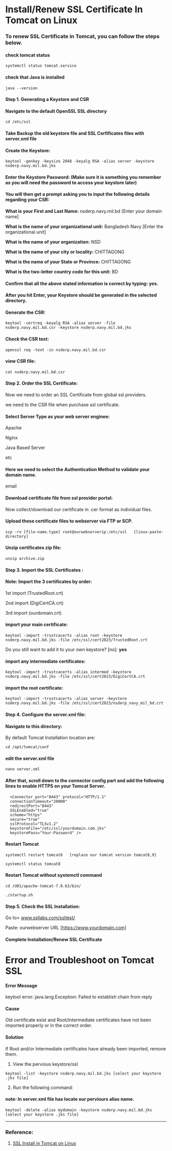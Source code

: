 #
# Install/Renew SSL Certificate In Tomcat on Linux

### To renew SSL Certificate in Tomcat, you can follow the steps below.

#### check tomcat status
~~~
systemctl status tomcat.service
~~~
#### check that Java is installed
~~~
java --version
~~~
#### Step 1. Generating a Keystore and CSR

#### Navigate to the default OpenSSL SSL directory
~~~
cd /etc/ssl
~~~
#### Take Backup the old keystore file and SSL Cerfificates files with server.xml file


#### Create the Keystore:
~~~
keytool -genkey -keysize 2048 -keyalg RSA -alias server -keystore nsderp.navy.mil.bd.jks
~~~
#### Enter the Keystore Password: (Make sure it is something you remember as you will need the password to access your keystore later)

#### You will then get a prompt asking you to input the following details regarding your CSR:

<b>What is your First and Last Name:</b> nsderp.navy.mil.bd [Enter your domain name]

<b>What is the name of your organizational unit:</b> Bangladesh Navy [Enter the organizational unit]

<b>What is the name of your organization:</b> NSD 

<b>What is the name of your city or locality:</b> CHITTAGONG

<b>What is the name of your State or Province:</b> CHITTAGONG 

<b>What is the two-letter country code for this unit:</b> BD 

#### Confirm that all the above stated information is correct by typing: yes.

#### After you hit Enter, your Keystore should be generated in the selected directory.

#### Generate the CSR: 
~~~
keytool -certreq -keyalg RSA -alias server -file nsderp.navy.mil.bd.csr -keystore nsderp.navy.mil.bd.jks
~~~
#### Check the CSR text:
~~~
openssl req -text -in nsderp.navy.mil.bd.csr 
~~~
#### view CSR file:
~~~
cat nsderp.navy.mil.bd.csr
~~~
#### Step 2. Order the SSL Certificate:
Now we need to order an SSL Certificate from global ssl providers.

we need to the CSR file when purchase ssl certificate.

#### Select Server Type as your web server enginee:
Apache

Nginx

Java Based Server

etc

#### Here we need to select the Authentication Method to validate your domain name.

email

#### Download certificate file from ssl provider portal:
Now collect/download our certificate in .cer format as individual files. 

#### Upload these certificate files to webserver via FTP or SCP.
~~~
scp -rv [file-name.type] root@ourwebserverip:/etc/ssl	[linux-paste-directory]
~~~
#### Unzip certificates zip file:
~~~
unzip archive.zip
~~~
#### Step 3. Import the SSL Certificates :

#### Note: Import the 3 certificates by order:
1st import (TrustedRoot.crt)

2nd import (DigiCertCA.crt)

3rd import (ourdomain.crt)

#### import your main certificate:
~~~
keytool -import -trustcacerts -alias root -keystore nsderp.navy.mil.bd.jks -file /etc/ssl/cert2023/TrustedRoot.crt
~~~
Do you still want to add it to your own keystore? [no]: **yes**
#### import any intermediate certificates:
~~~
keytool -import -trustcacerts -alias intermed -keystore nsderp.navy.mil.bd.jks -file /etc/ssl/cert2023/DigiCertCA.crt
~~~
#### import the root certificate:
~~~
keytool -import -trustcacerts -alias server -keystore nsderp.navy.mil.bd.jks -file /etc/ssl/cert2023/nsderp_navy_mil_bd.crt
~~~

#### Step 4. Configure the server.xml file:

#### Navigate to this directory:
By default Tomcat Installation location are:
~~~
cd /opt/tomcat/conf
~~~
#### edit the server.xml file
~~~
nano server.xml
~~~
#### After that, scroll down to the connector config part and add the following lines to enable HTTPS on your Tomcat Server.
~~~
  <Connector port="8443" protocol="HTTP/1.1"
  connectionTimeout="20000"
  redirectPort="8443"
  SSLEnabled="true"
  scheme="https"
  secure="true"
  sslProtocol="TLSv1.2"
  keystoreFile="/etc/ssl/yourdomain.com.jks"
  keystorePass="Your-Password" />
~~~

#### Restart Tomcat
~~~
systemctl restart tomcat8	[replace our tomcat version tomcat8,9]
~~~
~~~
systemctl status tomcat8
~~~
#### Restart Tomcat without systemctl command
~~~
cd /U01/apache-tomcat-7.0.63/bin/
~~~
~~~
./startup.sh
~~~
#### Step 5. Check the SSL Installation:
Go to> www.ssllabs.com/ssltest/

Paste: ourwebserver URL		[https://www.yourdomain.com]

#### Complete Installation/Renew SSL Certificate

#
# Error and Troubleshoot on Tomcat SSL


#### Error Message
keytool error: java.lang.Exception: Failed to establish chain from reply

#### Cause
Old certificate exist and Root/Intermediate certificates have not been imported properly or in the correct order.

#### Solution
If Root and/or Intermediate certificates have already been imported, remove them.

1. View the pervious keystore/ssl
~~~
keytool -list -keystore nsderp.navy.mil.bd.jks [select your keystore .jks file]
~~~
2. Run the following command:
#### note: In server.xml file has locate our perviours alias name. 
~~~
keytool -delete -alias mydomain -keystore nsderp.navy.mil.bd.jks [select your keystore .jks file]
~~~
---
### Reference:
1. [SSL Install in Tomcat on Linux ](https://www.ssltrust.com.au/help/setup-guides/apache-tomcat-ssl-install-guide)
#

